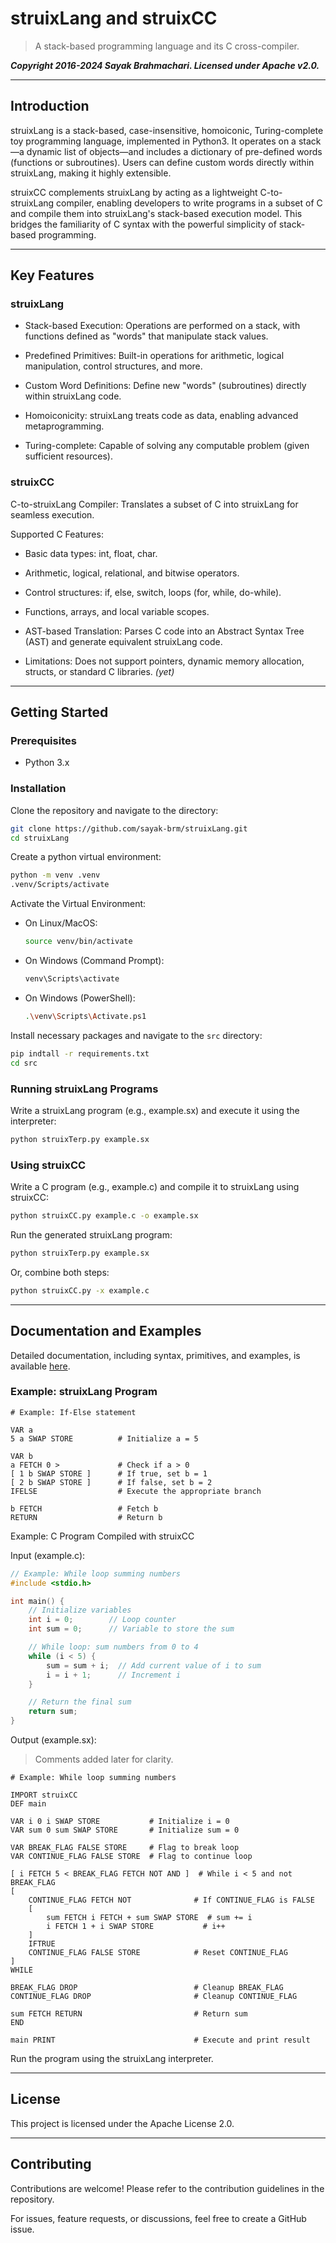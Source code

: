 # struixLang and struixCC

> A stack-based programming language and its C cross-compiler.

***Copyright 2016-2024 Sayak Brahmachari. Licensed under Apache v2.0.***

 


---

## Introduction

struixLang is a stack-based, case-insensitive, homoiconic, Turing-complete toy programming language, implemented in Python3. It operates on a stack—a dynamic list of objects—and includes a dictionary of pre-defined words (functions or subroutines). Users can define custom words directly within struixLang, making it highly extensible.

struixCC complements struixLang by acting as a lightweight C-to-struixLang compiler, enabling developers to write programs in a subset of C and compile them into struixLang's stack-based execution model. This bridges the familiarity of C syntax with the powerful simplicity of stack-based programming.


---

## Key Features

### struixLang

- Stack-based Execution: Operations are performed on a stack, with functions defined as "words" that manipulate stack values.

- Predefined Primitives: Built-in operations for arithmetic, logical manipulation, control structures, and more.

- Custom Word Definitions: Define new "words" (subroutines) directly within struixLang code.

- Homoiconicity: struixLang treats code as data, enabling advanced metaprogramming.

- Turing-complete: Capable of solving any computable problem (given sufficient resources).


### struixCC

C-to-struixLang Compiler: Translates a subset of C into struixLang for seamless execution.

Supported C Features:

- Basic data types: int, float, char.

- Arithmetic, logical, relational, and bitwise operators.

- Control structures: if, else, switch, loops (for, while, do-while).

- Functions, arrays, and local variable scopes.

- AST-based Translation: Parses C code into an Abstract Syntax Tree (AST) and generate equivalent struixLang code.

- Limitations: Does not support pointers, dynamic memory allocation, structs, or standard C libraries. *(yet)*



---

## Getting Started

### Prerequisites

- Python 3.x


### Installation

Clone the repository and navigate to the directory:

```sh
git clone https://github.com/sayak-brm/struixLang.git
cd struixLang
```

Create a python virtual environment:

```sh
python -m venv .venv
.venv/Scripts/activate
```

Activate the Virtual Environment:

- On Linux/MacOS:

  ```sh
  source venv/bin/activate
  ```

- On Windows (Command Prompt):

  ```sh
  venv\Scripts\activate
  ```

- On Windows (PowerShell):

  ```sh
  .\venv\Scripts\Activate.ps1
  ```

Install necessary packages and navigate to the `src` directory:

```sh
pip indtall -r requirements.txt
cd src
```

### Running struixLang Programs

Write a struixLang program (e.g., example.sx) and execute it using the interpreter:

```sh
python struixTerp.py example.sx
```

### Using struixCC

Write a C program (e.g., example.c) and compile it to struixLang using struixCC:

```sh
python struixCC.py example.c -o example.sx
```

Run the generated struixLang program:

```sh
python struixTerp.py example.sx
```

Or, combine both steps:

```sh
python struixCC.py -x example.c
```
---

## Documentation and Examples

Detailed documentation, including syntax, primitives, and examples, is available [here](https://github.com/sayak-brm/struixLang/blob/struixC/docs/index.md).

### Example: struixLang Program

```sx
# Example: If-Else statement

VAR a
5 a SWAP STORE          # Initialize a = 5

VAR b
a FETCH 0 >             # Check if a > 0
[ 1 b SWAP STORE ]      # If true, set b = 1
[ 2 b SWAP STORE ]      # If false, set b = 2
IFELSE                  # Execute the appropriate branch

b FETCH                 # Fetch b
RETURN                  # Return b
```

Example: C Program Compiled with struixCC

Input (example.c):

```c
// Example: While loop summing numbers
#include <stdio.h>

int main() {
    // Initialize variables
    int i = 0;        // Loop counter
    int sum = 0;      // Variable to store the sum

    // While loop: sum numbers from 0 to 4
    while (i < 5) {
        sum = sum + i;  // Add current value of i to sum
        i = i + 1;      // Increment i
    }

    // Return the final sum
    return sum;
}
```

Output (example.sx):

> Comments added later for clarity.

```sx
# Example: While loop summing numbers

IMPORT struixCC
DEF main

VAR i 0 i SWAP STORE           # Initialize i = 0
VAR sum 0 sum SWAP STORE       # Initialize sum = 0

VAR BREAK_FLAG FALSE STORE     # Flag to break loop
VAR CONTINUE_FLAG FALSE STORE  # Flag to continue loop

[ i FETCH 5 < BREAK_FLAG FETCH NOT AND ]  # While i < 5 and not BREAK_FLAG
[
    CONTINUE_FLAG FETCH NOT              # If CONTINUE_FLAG is FALSE
    [
        sum FETCH i FETCH + sum SWAP STORE  # sum += i
        i FETCH 1 + i SWAP STORE           # i++
    ] 
    IFTRUE 
    CONTINUE_FLAG FALSE STORE            # Reset CONTINUE_FLAG
]
WHILE

BREAK_FLAG DROP                          # Cleanup BREAK_FLAG
CONTINUE_FLAG DROP                       # Cleanup CONTINUE_FLAG

sum FETCH RETURN                         # Return sum
END

main PRINT                               # Execute and print result
```

Run the program using the struixLang interpreter.


---

## License

This project is licensed under the Apache License 2.0.


---

## Contributing

Contributions are welcome! Please refer to the contribution guidelines in the repository.

For issues, feature requests, or discussions, feel free to create a GitHub issue.
